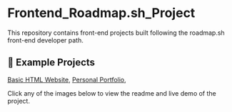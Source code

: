 # Frontend_Roadmap.sh_Project
This repository contains front-end projects built following the roadmap.sh front-end developer path.

## 🧩 Example Projects 
[Basic HTML Website](https://roadmap.sh/projects/basic-html-website), 
[Personal Portfolio](https://roadmap.sh/projects/portfolio-website),

Click any of the images below to view the readme and live demo of the project.
